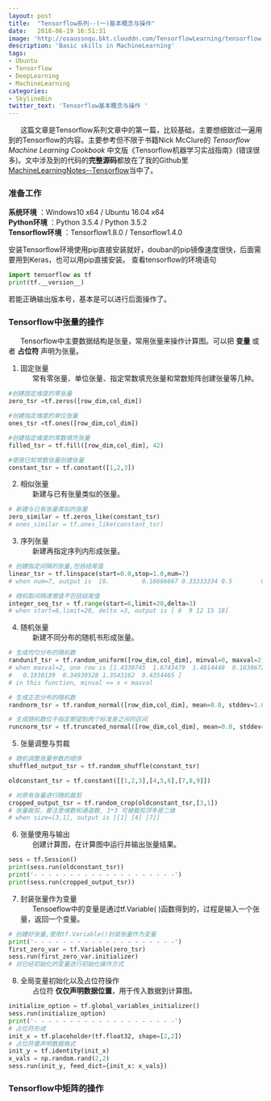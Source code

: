 ```yaml
---
layout: post
title:  "Tensorflow系列--(一)基本概念与操作"
date:   2018-06-19 16:51:31
image: 'http://osaussnqu.bkt.clouddn.com/TensorflowLearning/tensorflow.png'
description: 'Basic skills in MachineLearning'
tags:
- Ubuntu
- Tensorflow
- DeepLearning
- MachineLearning
categories:
- SkylineBin
twitter_text: 'Tensorflow基本概念与操作 '
---
```



&nbsp;&nbsp;&nbsp;&nbsp;&nbsp;&nbsp;这篇文章是Tensorflow系列文章中的第一篇，比较基础，主要想细致过一遍用到的Tensorflow的内容。主要参考但不限于书籍Nick McClure的 *Tensorflow Machine Learning Cookbook* 中文版《Tensorflow机器学习实战指南》(错误很多)。文中涉及到的代码的**完整源码**都放在了我的Github里[MachineLearningNotes--Tensorflow](https://github.com/skylinebin/Machine-Learning-Notes/tree/master/Tensorflow/TensorflowWithCookbook)当中了。

### 准备工作

**系统环境** ：Windows10 x64 / Ubuntu 16.04 x64  
**Python环境** ：Python 3.5.4 / Python 3.5.2   
**Tensorflow环境** ：Tensorflow1.8.0 / Tensorflow1.4.0  

安装Tensorflow环境使用pip直接安装就好，douban的pip镜像速度很快，后面需要用到Keras，也可以用pip直接安装。
查看tensorflow的环境语句

```python
import tensorflow as tf
print(tf.__version__)
```
若能正确输出版本号，基本是可以进行后面操作了。


### Tensorflow中张量的操作

&nbsp;&nbsp;&nbsp;&nbsp;&nbsp;&nbsp;Tensorflow中主要数据结构是张量，常用张量来操作计算图。可以把 **变量** 或者 **占位符** 声明为张量。  

1. 固定张量  
&nbsp;&nbsp;&nbsp;&nbsp;&nbsp;&nbsp;常有零张量、单位张量、指定常数填充张量和常数矩阵创建张量等几种。  

```python
#创建固定维度的零张量
zero_tsr =tf.zeros([row_dim,col_dim])

#创建指定维度的单位张量
ones_tsr =tf.ones([row_dim,col_dim])

#创建指定维度的常数填充张量
filled_tsr = tf.fill([row_dim,col_dim], 42)

#使用已知常数张量创建张量
constant_tsr = tf.constant([1,2,3])
```

2. 相似张量  
&nbsp;&nbsp;&nbsp;&nbsp;&nbsp;&nbsp;新建与已有张量类似的张量。 

```python
# 新建与已有张量类似的张量
zero_similar = tf.zeros_like(constant_tsr)
# ones_similar = tf.ones_like(constant_tsr)
``` 

3. 序列张量  
&nbsp;&nbsp;&nbsp;&nbsp;&nbsp;&nbsp;新建再指定序列内形成张量。 

```python
# 创建指定间隔的张量,包括结尾值
linear_tsr = tf.linspace(start=0.0,stop=1.0,num=7)
# when num=7, output is  [0.         0.16666667 0.33333334 0.5        0.6666667  0.8333334 1.        ]

# 随机取间隔递增值不包括结尾值
integer_seq_tsr = tf.range(start=6,limit=20,delta=3)
# when start=6,limit=20, delta =3, output is [ 6  9 12 15 18]
``` 

4. 随机张量  
&nbsp;&nbsp;&nbsp;&nbsp;&nbsp;&nbsp;新建不同分布的随机书形成张量。 

```python
# 生成均匀分布的随机数
randunif_tsr = tf.random_uniform([row_dim,col_dim], minval=0, maxval=2)
# when maxval=2, one row is [1.4330745  1.6743479  1.4814448  0.16386724 1.9783459  1.0236795
#   0.1930139  0.34939528 1.3543162  0.4354465 ]
# in this function, minval <= x < maxval

# 生成正态分布的随机数
randnorm_tsr = tf.random_normal([row_dim,col_dim], mean=0.0, stddev=1.0)

# 生成随机数位于指定期望到两个标准差之间的区间
runcnorm_tsr = tf.truncated_normal([row_dim,col_dim], mean=0.0, stddev=1.0)
```  

5. 张量调整与剪裁  

```python
# 随机调整张量参数的顺序
shuffled_output_tsr = tf.random_shuffle(constant_tsr)

oldconstant_tsr = tf.constant([[1,2,3],[4,5,6],[7,8,9]])

# 对原有张量进行随机裁剪
cropped_output_tsr = tf.random_crop(oldconstant_tsr,[3,1])
# 张量裁剪，要注意维数和通道数, 3*3 可被裁剪顶多是二维
# when size=[3,1], output is [[1] [4] [7]]
```  


6. 张量使用与输出  
&nbsp;&nbsp;&nbsp;&nbsp;&nbsp;&nbsp;创建计算图，在计算图中运行并输出张量结果。  

```python
sess = tf.Session()
print(sess.run(oldconstant_tsr))
print('- - - - - - - - - - - - - - - - - - - -')
print(sess.run(cropped_output_tsr))
```  

7. 封装张量作为变量  
&nbsp;&nbsp;&nbsp;&nbsp;&nbsp;&nbsp;Tensoeflow中的变量是通过tf.Variable( )函数得到的，过程是输入一个张量，返回一个变量。  

```python
# 创建好张量,使用tf.Variable()封装张量作为变量
print('- - - - - - - - - - - - - - - - - - - -')
first_zero_var = tf.Variable(zero_tsr)
sess.run(first_zero_var.initializer)
# 对已经初始化的变量进行初始化操作方式
```  

8. 全局变量初始化以及占位符操作  
&nbsp;&nbsp;&nbsp;&nbsp;&nbsp;&nbsp;占位符 **仅仅声明数据位置**，用于传入数据到计算图。  

```python
initialize_option = tf.global_variables_initializer()
sess.run(initialize_option)
print('- - - - - - - - - - - - - - - - - - - -')
# 占位符形成
init_x = tf.placeholder(tf.float32, shape=[2,2])
# 占位符要声明数据格式
init_y = tf.identity(init_x)
x_vals = np.random.rand(2,2)
sess.run(init_y, feed_dict={init_x: x_vals})
```

### Tensorflow中矩阵的操作

